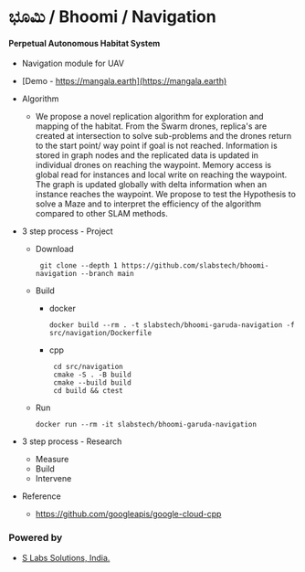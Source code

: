 # ಭೂಮಿ / Bhoomi / Navigation

#### Perpetual Autonomous Habitat System

* Navigation module for UAV 

* [Demo - https://mangala.earth](https://mangala.earth)

* Algorithm 
  * We propose a novel replication algorithm for exploration and mapping of the habitat. From the
    Swarm drones, replica's are created at intersection to solve sub-problems and the drones return to
    the start point/ way point if goal is not reached. Information is stored in graph nodes and the
    replicated data is updated in individual drones on reaching the waypoint. Memory access is global
    read for instances and local write on reaching the waypoint. The graph is updated globally with
    delta information when an instance reaches the waypoint. We propose to test the Hypothesis to
    solve a Maze and to interpret the efficiency of the algorithm compared to other SLAM methods.


* 3 step process - Project 
  * Download
      ````
       git clone --depth 1 https://github.com/slabstech/bhoomi-navigation --branch main
      ````
  * Build
    * docker
      ````
      docker build --rm . -t slabstech/bhoomi-garuda-navigation -f src/navigation/Dockerfile
      ````
    * cpp
       ````     
        cd src/navigation
        cmake -S . -B build
        cmake --build build
        cd build && ctest
      ````
      
  * Run 
      ````
      docker run --rm -it slabstech/bhoomi-garuda-navigation
      ````

* 3 step process - Research
  * Measure  
  * Build  
  * Intervene


* Reference
  * https://github.com/googleapis/google-cloud-cpp

### Powered by
* [S Labs Solutions, India.](https://slabstech.com)

<!-- Embed Generator https://www.labnol.org/embed/google/drive/ 
Manifest - https://www.mozilla.org/en-US/about/manifesto/

Drive https://drive.google.com/drive/folders/18G5hCIlTgJR4C71wIoHms6DEFuJpF5Gk
>

